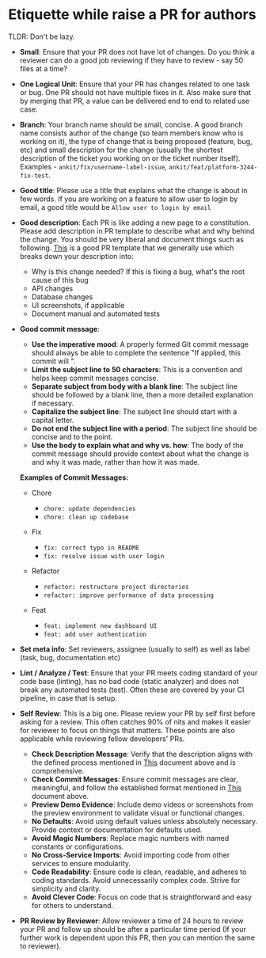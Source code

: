 # Etiquette while raise a PR for authors

TLDR: Don't be lazy.

- **Small**: Ensure that your PR does not have lot of changes. Do you think a reviewer can do a good job reviewing if they have to review - say 50 files at a time?
- **One Logical Unit**: Ensure that your PR has changes related to one task or bug. One PR should not have multiple fixes in it. Also make sure that by merging that PR, a value can be delivered end to end to related use case.
- **Branch**: Your branch name should be small, concise. A good branch name consists author of the change (so team members know who is working on it), the type of change that is being proposed (feature, bug, etc) and small description for the change (usually the shortest description of the ticket you working on or the ticket number itself). Examples - `ankit/fix/username-label-issue`, `ankit/feat/platform-3244-fix-test`.
- **Good title**: Please use a title that explains what the change is about in few words. If you are working on a feature to allow user to login by email, a good title would be `Allow user to login by email`
- **Good description**: Each PR is like adding a new page to a constitution. Please add description in PR template to describe what and why behind the change. You should be very liberal and document things such as following. [This](https://github.com/jalantechnologies/boilerplate-mern/blob/main/.github/pull_request_template.md) is a good PR template that we generally use which breaks down your description into:

  - Why is this change needed? If this is fixing a bug, what's the root cause of this bug
  - API changes
  - Database changes
  - UI screenshots, if applicable
  - Document manual and automated tests

- **Good commit message**:

  - **Use the imperative mood**: A properly formed Git commit message should always be able to complete the sentence "If applied, this commit will <your subject line here>".
  - **Limit the subject line to 50 characters**: This is a convention and helps keep commit messages concise.
  - **Separate subject from body with a blank line**: The subject line should be followed by a blank line, then a more detailed explanation if necessary.
  - **Capitalize the subject line**: The subject line should start with a capital letter.
  - **Do not end the subject line with a period**: The subject line should be concise and to the point.
  - **Use the body to explain what and why vs. how**: The body of the commit message should provide context about what the change is and why it was made, rather than how it was made.

  **Examples of Commit Messages:**

  - Chore

    - `chore: update dependencies`
    - `chore: clean up codebase`

  - Fix

    - `fix: correct typo in README`
    - `fix: resolve issue with user login`

  - Refactor

    - `refactor: restructure project directories`
    - `refactor: improve performance of data processing`

  - Feat
    - `feat: implement new dashboard UI`
    - `feat: add user authentication`

- **Set meta info**: Set reviewers, assignee (usually to self) as well as label (task, bug, documentation etc)
- **Lint / Analyze / Test**: Ensure that your PR meets coding standard of your code base (linting), has no bad code (static analyzer) and does not break any automated tests (test). Often these are covered by your CI pipeline, in case that is setup.
- **Self Review**: This is a big one. Please review your PR by self first before asking for a review. This often catches 90% of nits and makes it easier for reviewer to focus on things that matters. These points are also applicable while reviewing fellow developers' PRs.
  - **Check Description Message**: Verify that the description aligns with the defined process mentioned in [This](https://github.com/jalantechnologies/handbook/blob/main/engineering/pr-etiquette.md) document above and is comprehensive.
  - **Check Commit Messages**: Ensure commit messages are clear, meaningful, and follow the established format mentioned in [This](https://github.com/jalantechnologies/handbook/blob/main/engineering/pr-etiquette.md) document above.
  - **Preview Demo Evidence**: Include demo videos or screenshots from the preview environment to validate visual or functional changes.
  - **No Defaults**: Avoid using default values unless absolutely necessary. Provide context or documentation for defaults used.
  - **Avoid Magic Numbers**: Replace magic numbers with named constants or configurations.
  - **No Cross-Service Imports**: Avoid importing code from other services to ensure modularity.
  - **Code Readability**: Ensure code is clean, readable, and adheres to coding standards. Avoid unnecessarily complex code. Strive for simplicity and clarity.
  - **Avoid Clever Code**: Focus on code that is straightforward and easy for others to understand.
- **PR Review by Reviewer**: Allow reviewer a time of 24 hours to review your PR and follow up should be after a particular time period (If your further work is dependent upon this PR, then you can mention the same to reviewer).
